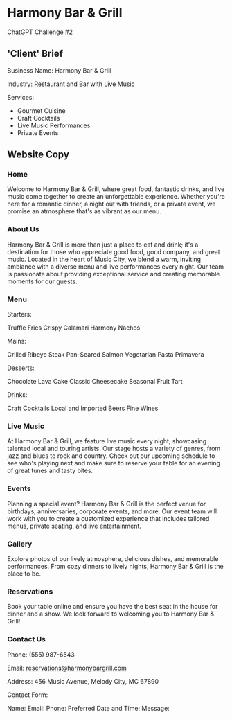 # Harmony Bar & Grill
 ChatGPT Challenge #2

 ## 'Client' Brief

Business Name: Harmony Bar & Grill

Industry: Restaurant and Bar with Live Music

Services:
- Gourmet Cuisine
- Craft Cocktails
- Live Music Performances
- Private Events

## Website Copy

### Home
Welcome to Harmony Bar & Grill, where great food, fantastic drinks, and live music come together to create an unforgettable experience. Whether you're here for a romantic dinner, a night out with friends, or a private event, we promise an atmosphere that's as vibrant as our menu.

### About Us
Harmony Bar & Grill is more than just a place to eat and drink; it's a destination for those who appreciate good food, good company, and great music. Located in the heart of Music City, we blend a warm, inviting ambiance with a diverse menu and live performances every night. Our team is passionate about providing exceptional service and creating memorable moments for our guests.

### Menu
Starters:

Truffle Fries
Crispy Calamari
Harmony Nachos

Mains:

Grilled Ribeye Steak
Pan-Seared Salmon
Vegetarian Pasta Primavera

Desserts:

Chocolate Lava Cake
Classic Cheesecake
Seasonal Fruit Tart

Drinks:

Craft Cocktails
Local and Imported Beers
Fine Wines

### Live Music
At Harmony Bar & Grill, we feature live music every night, showcasing talented local and touring artists. Our stage hosts a variety of genres, from jazz and blues to rock and country. Check out our upcoming schedule to see who's playing next and make sure to reserve your table for an evening of great tunes and tasty bites.

### Events
Planning a special event? Harmony Bar & Grill is the perfect venue for birthdays, anniversaries, corporate events, and more. Our event team will work with you to create a customized experience that includes tailored menus, private seating, and live entertainment.

### Gallery
Explore photos of our lively atmosphere, delicious dishes, and memorable performances. From cozy dinners to lively nights, Harmony Bar & Grill is the place to be.

### Reservations
Book your table online and ensure you have the best seat in the house for dinner and a show. We look forward to welcoming you to Harmony Bar & Grill!

### Contact Us
Phone: (555) 987-6543

Email: reservations@harmonybargrill.com

Address: 456 Music Avenue, Melody City, MC 67890

Contact Form:

Name:
Email:
Phone:
Preferred Date and Time:
Message: